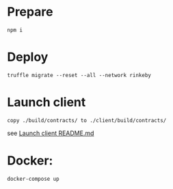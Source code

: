 

# Prepare
    npm i
    
# Deploy
    truffle migrate --reset --all --network rinkeby
    
# Launch client
    copy ./build/contracts/ to ./client/build/contracts/
    
   see  [Launch client README.md](client/README.md)
   
# Docker:
    docker-compose up
    
   